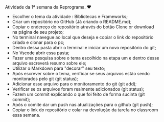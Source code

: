 Atividade da 1ª semana da Reprograma. ♥️

- Escolher o tema da atividade : Bibliotecas e Frameworks;
- Criar um repositório no GitHub (Já criando o README.md);
- Copiar o endereço do repositório através do botão Clone or download na página de seu projeto;
- No terminal navegue ao local que deseja e copiar o link do repositório criado e clonar para o pc;
- Dentro dessa pasta abrir o terminal e iniciar um novo repositório do git;
- No Vscode abrir essa pasta;
- Fazer uma pesquisa sobre o tema escolhido na etapa um e dentro desse arquivo escreverá resumo sobre ele;
- Utilizar o Markdown para "decorar" seu texto;
- Após escrever sobre o tema, verificar se seus arquivos estão sendo monitorados pelo git (git status);
- Adicionar esse arquivo para o monitoramento do git (git add);
- Verificar se os arquivos foram realmente adicionados (git status);
- Fazem um commit explicando o que foi feito de forma sucinta (git commit);
- Após o comite dar um push nas atualizações para o github (git push);
- Copiar o link do repositório e colar na devolução da tarefa no classroom essa semana.

